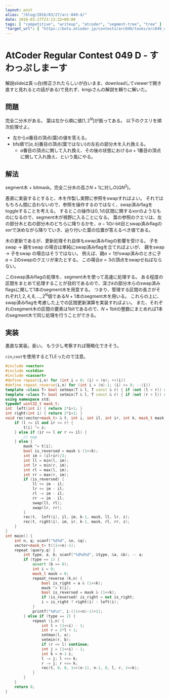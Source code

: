 ```yaml
---
layout: post
alias: "/blog/2016/03/27/arc-049-d/"
date: 2016-03-27T23:13:32+09:00
tags: [ "competitive", "writeup", "atcoder", "segment-tree", "tree" ]
"target_url": [ "https://beta.atcoder.jp/contests/arc049/tasks/arc049_d" ]
---
```


# AtCoder Regular Contest 049 D - すわっぷしまーす

解説slideは真っ白(修正されたらしいが白いまま、downloadしてviewerで開き直すと見れるとの話がある)で見れず、kmjpさんの解説を頼りに解いた。

## 問題

完全二分木がある。
葉は左から順に値$[1,2^N]$が振ってある。
以下のクエリを順次処理せよ。

-   左から$a$番目の頂点(葉)の値を答える。
-   bfs順で$[a,b]$番目の頂点(葉ではない)の左右の部分木を入れ換える。
    -   $a$番目の頂点に関して入れ換え、その後の状態における$a+1$番目の頂点に関して入れ換え、という風にやる。

## 解法

segment木 + bitmask。完全二分木の高さ$N+1$に対し$O(QN^2)$。

愚直に実装するとすると、木を作製し実際に参照をswapすればよい。
それではもちろん間に合わないので、参照を操作するのではなく、swap済みflagをtoggleすることを考える。
するとこの操作は$0,1$の区間に関するxorのようなものになるので、segment木が視野に入ることになる。
葉の参照のクエリは、左の部分木と右の部分木のどちらに降りるかを、$a-1$の$i$-bit目とswap済みflagのxorで決めながら降りていき、辿り付いた葉の位置が答えるべき値である。

木の更新であるが、更新処理それ自体もswap済みflagの影響を受ける。
子をswap $\to$ 親をswap の場合は単純にswap済みflagを立てればよいが、
親をswap $\to$ 子をswap の場合はそうではない。
例えば、親$a = 1$がswap済みのときに子$a = 2$のswapのクエリが来たとする。
この場合$a = 3$の頂点をswapせねばならない。

このswap済みflagの処理を、segment木を使って高速に処理する。
ある程度の区間をまとめて処理することが目的であるので、深さ$k$の部分木らのswap済みflagsに関して$1$本のsegment木を用意する。
つまり、管理する区間の長さがそれぞれ$1, 2, 4, 8, \dots, 2^N$個である$N+1$本のsegment木を用いる。
これらの上に、swap済みflagを考慮した上での区間更新演算を実装すればよい。
また、それぞれのsegment木の区間の要素は$1$bitであるので、$N+1$bitの整数にまとめれば$1$本のsegment木で同じ処理を行うことができる。

## 実装

愚直な実装。長い。
もう少し考察すれば簡略化できそう。

`cin`,`cout`を使用するとTLEったので注意。

``` c++
#include <vector>
#include <cstdio>
#include <cassert>
#define repeat(i,n) for (int i = 0; (i) < (n); ++(i))
#define repeat_reverse(i,n) for (int i = (n)-1; (i) >= 0; --(i))
template <class T> bool setmax(T & l, T const & r) { if (not (l < r)) return false; l = r; return true; }
template <class T> bool setmin(T & l, T const & r) { if (not (r < l)) return false; l = r; return true; }
using namespace std;
typedef uint32_t mask_t;
int  left(int i) { return 2*i+1; }
int right(int i) { return 2*i+2; }
void rec(vector<mask_t> & t, int i, int il, int ir, int k, mask_t mask, int l, int r, mask_t z) {
    if (l <= il and ir <= r) {
        t[i] ^= z;
    } else if (ir <= l or r <= il) {
        // nop
    } else {
        mask ^= t[i];
        bool is_reversed = mask & (1<<k);
        int im = (il+ir)/2;
        int ll = min(l, im);
        int lr = min(r, im);
        int rl = max(l, im);
        int rr = max(r, im);
        if (is_reversed) {
            ll += im - il;
            lr += im - il;
            rl -= im - il;
            rr -= im - il;
            swap(ll, rl);
            swap(lr, rr);
        }
        rec(t,  left(i), il, im, k-1, mask, ll, lr, z);
        rec(t, right(i), im, ir, k-1, mask, rl, rr, z);
    }
}
int main() {
    int n, q; scanf("%d%d", &n, &q);
    vector<mask_t> t((1<<n)-1);
    repeat (query,q) {
        int type, a, b; scanf("%d%d%d", &type, &a, &b); -- a;
        if (type == 1) {
            assert (b == 0);
            int i = 0;
            mask_t mask = 0;
            repeat_reverse (k,n) {
                bool is_right = a & (1<<k);
                mask ^= t[i];
                bool is_reversed = mask & (1<<k);
                if (is_reversed) is_right = not is_right;
                i = is_right ? right(i) : left(i);
            }
            printf("%d\n", i-((1<<n)-1)+1);
        } else if (type == 2) {
            repeat (i,n) {
                int l = (1<<i) - 1;
                int r = 2*l + 1;
                setmax(l, a);
                setmin(r, b);
                if (r <= l) continue;
                int j = (1<<i) - 1;
                int k = n-1-i;
                l -= j; l <<= k;
                r -= j; r <<= k;
                rec(t, 0, 0, 1<<(n-1), n-1, 0, l, r, 1<<k);
            }
        }
    }
    return 0;
}
```
